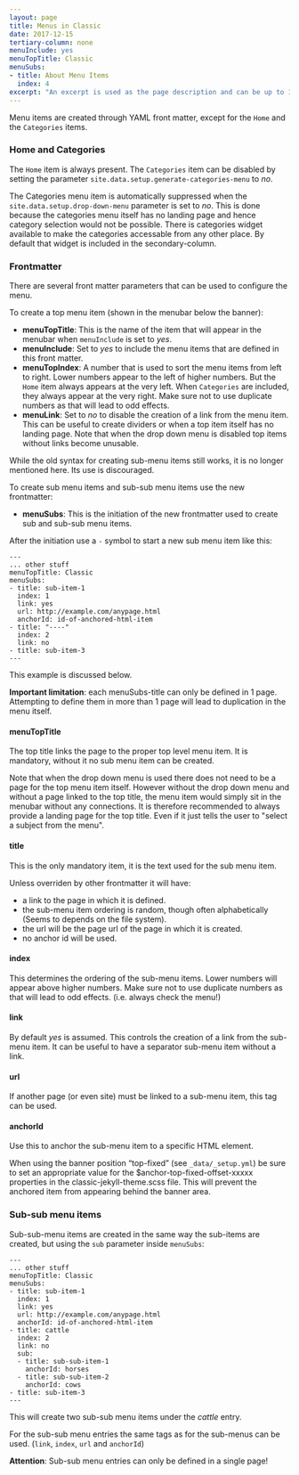 ```yaml
---
layout: page
title: Menus in Classic
date: 2017-12-15
tertiary-column: none
menuInclude: yes
menuTopTitle: Classic
menuSubs:
- title: About Menu Items
  index: 4
excerpt: "An excerpt is used as the page description and can be up to 160 characters long..."
---
```

Menu items are created through YAML front matter, except for the `Home` and the `Categories` items.

### Home and Categories

The `Home` item is always present. The `Categories` item can be disabled by setting the parameter `site.data.setup.generate-categories-menu` to _no_.

The Categories menu item is automatically suppressed when the `site.data.setup.drop-down-menu` parameter is set to _no_. This is done because the categories menu itself has no landing page and hence category selection would not be possible. There is categories widget available to make the categories accessable from any other place. By default that widget is included in the secondary-column.

### Frontmatter

There are several front matter parameters that can be used to configure the menu.

To create a top menu item (shown in the menubar below the banner):

- __menuTopTitle__: This is the name of the item that will appear in the menubar when `menuInclude` is set to _yes_.
- __menuInclude__: Set to _yes_ to include the menu items that are defined in this front matter.
- __menuTopIndex__: A number that is used to sort the menu items from left to right. Lower numbers appear to the left of higher numbers. But the `Home` item always appears at the very left. When `Categories` are included, they always appear at the very right. Make sure not to use duplicate numbers as that will lead to odd effects.
- __menuLink__: Set to _no_ to disable the creation of a link from the menu item. This can be useful to create dividers or when a top item itself has no landing page. Note that when the drop down menu is disabled top items without links become unusable.

While the old syntax for creating sub-menu items still works, it is no longer mentioned here. Its use is discouraged.

To create sub menu items and sub-sub menu items use the new frontmatter:

- __menuSubs__: This is the initiation of the new frontmatter used to create sub and sub-sub menu items.

After the initiation use a `-` symbol to start a new sub menu item like this:

    ---
    ... other stuff
    menuTopTitle: Classic
    menuSubs:
    - title: sub-item-1
      index: 1
      link: yes
      url: http://example.com/anypage.html
      anchorId: id-of-anchored-html-item
	- title: "----"
	  index: 2
	  link: no
	- title: sub-item-3
	---

This example is discussed below.

__Important limitation__: each menuSubs-title can only be defined in 1 page. Attempting to define them in more than 1 page will lead to duplication in the menu itself.
	
#### menuTopTitle

The top title links the page to the proper top level menu item. It is mandatory, without it no sub menu item can be created.

Note that when the drop down menu is used there does not need to be a page for the top menu item itself. However without the drop down menu and without a page linked to the top title, the menu item would simply sit in the menubar without any connections. It is therefore recommended to always provide a landing page for the top title. Even if it just tells the user to "select a subject from the menu".

#### title

This is the only mandatory item, it is the text used for the sub menu item.

Unless overriden by other frontmatter it will have:

- a link to the page in which it is defined.
- the sub-menu item ordering is random, though often alphabetically (Seems to depends on the file system).
- the url will be the page url of the page in which it is created.
- no anchor id will be used.

#### index

This determines the ordering of the sub-menu items. Lower numbers will appear above higher numbers. Make sure not to use duplicate numbers as that will lead to odd effects. (i.e. always check the menu!)

#### link

By default _yes_ is assumed. This controls the creation of a link from the sub-menu item. It can be useful to have a separator sub-menu item without a link.

#### url

If another page (or even site) must be linked to a sub-menu item, this tag can be used.

#### anchorId

Use this to anchor the sub-menu item to a specific HTML element.

When using the banner position “top-fixed” (see `_data/_setup.yml`) be sure to set an appropriate value for the $anchor-top-fixed-offset-xxxxx properties in the classic-jekyll-theme.scss file. This will prevent the anchored item from appearing behind the banner area. 

### Sub-sub menu items

Sub-sub-menu items are created in the same way the sub-items are created, but using the `sub` parameter inside `menuSubs`:

    ---
    ... other stuff
    menuTopTitle: Classic
    menuSubs:
    - title: sub-item-1
      index: 1
      link: yes
      url: http://example.com/anypage.html
      anchorId: id-of-anchored-html-item
	- title: cattle
	  index: 2
	  link: no
	  sub:
	  - title: sub-sub-item-1
	    anchorId: horses
	  - title: sub-sub-item-2
	    anchorId: cows
	- title: sub-item-3
	---

This will create two sub-sub menu items under the _cattle_ entry.

For the sub-sub menu entries the same tags as for the sub-menus can be used. (`link`, `index`, `url` and `anchorId`)

__Attention__: Sub-sub menu entries can only be defined in a single page!
